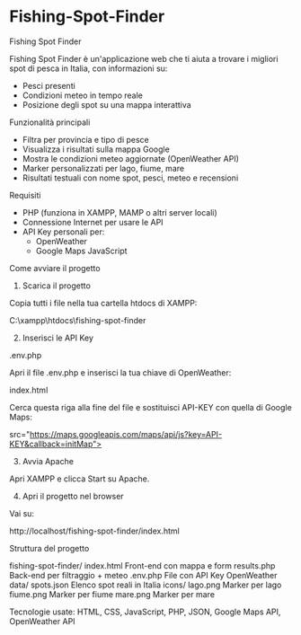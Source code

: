 # Fishing-Spot-Finder

Fishing Spot Finder

Fishing Spot Finder è un'applicazione web che ti aiuta a trovare i migliori spot di pesca in Italia, con informazioni su:
- Pesci presenti
- Condizioni meteo in tempo reale
- Posizione degli spot su una mappa interattiva

Funzionalità principali

- Filtra per provincia e tipo di pesce
- Visualizza i risultati sulla mappa Google
- Mostra le condizioni meteo aggiornate (OpenWeather API)
- Marker personalizzati per lago, fiume, mare
- Risultati testuali con nome spot, pesci, meteo e recensioni



Requisiti

- PHP (funziona in XAMPP, MAMP o altri server locali)
- Connessione Internet per usare le API
- API Key personali per:
  - OpenWeather
  - Google Maps JavaScript


Come avviare il progetto

1) Scarica il progetto

Copia tutti i file nella tua cartella htdocs di XAMPP:


C:\xampp\htdocs\fishing-spot-finder

2) Inserisci le API Key

 .env.php

Apri il file .env.php e inserisci la tua chiave di OpenWeather:


<?php
define('OPENWEATHER_API_KEY', 'API-KEY_OPENWEATHER');
?>

index.html

Cerca questa riga alla fine del file e sostituisci API-KEY con quella di Google Maps:


src="https://maps.googleapis.com/maps/api/js?key=API-KEY&callback=initMap"></script>


3) Avvia Apache

Apri XAMPP e clicca Start su Apache.


4) Apri il progetto nel browser

Vai su:

http://localhost/fishing-spot-finder/index.html


Struttura del progetto

fishing-spot-finder/
index.html         Front-end con mappa e form
results.php        Back-end per filtraggio + meteo
.env.php           File con API Key OpenWeather
data/
    spots.json      Elenco spot reali in Italia
    icons/
         lago.png       Marker per lago
         fiume.png      Marker per fiume
         mare.png       Marker per mare

Tecnologie usate: HTML, CSS, JavaScript, PHP, JSON, Google Maps API, OpenWeather API

